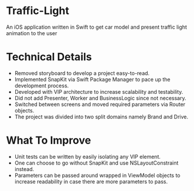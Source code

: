 # Traffic-Light
An iOS application written in Swift to get car model and present traffic light animation to the user

# Technical Details
* Removed storyboard to develop a project easy-to-read.
* Implemented SnapKit via Swift Package Manager to pace up the development process.
* Developed with VIP architecture to increase scalability and testability.
* Did not add Presenter, Worker and BusinessLogic since not necessary.
* Switched between screens and moved required parameters via Router objects.
* The project was divided into two split domains namely Brand and Drive. 
  
# What To Improve
* Unit tests can be written by easily isolating any VIP element.
* One can choose to go without SnapKit and use NSLayoutConstraint instead.
* Parameters can be passed around wrapped in ViewModel objects to increase readability in case there are more parameters to pass.
